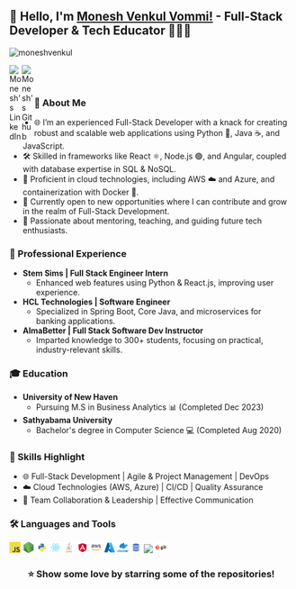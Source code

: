 ## 👋 Hello, I'm [Monesh Venkul Vommi!](https://moneshvenkul.github.io/) - Full-Stack Developer & Tech Educator 🚀👨‍💻

<p align="left"> <img src="https://komarev.com/ghpvc/?username=moneshvenkul&label=Profile%20Views&color=blue&style=plastic" alt="moneshvenkul" /> </p>

<a href="https://www.linkedin.com/in/monesh-venkul-vommi-8a80b6174/">
  <img align="left" alt="Monesh's LinkedIn" width="22px" src="https://cdn.jsdelivr.net/npm/simple-icons@v3/icons/linkedin.svg" />
</a>
<a href="https://github.com/moneshvenkul">
  <img align="left" alt="Monesh's Github" width="22px" src="https://cdn.jsdelivr.net/npm/simple-icons@v3/icons/github.svg" />
</a>

<br/>
<br/>

### 🌟 About Me

- 🌐 I’m an experienced Full-Stack Developer with a knack for creating robust and scalable web applications using Python 🐍, Java ☕, and JavaScript.
- 🛠️ Skilled in frameworks like React ⚛️, Node.js 🟢, and Angular, coupled with database expertise in SQL & NoSQL.
- 📡 Proficient in cloud technologies, including AWS ☁️ and Azure, and containerization with Docker 🐳.
- 🎯 Currently open to new opportunities where I can contribute and grow in the realm of Full-Stack Development.
- 🤝 Passionate about mentoring, teaching, and guiding future tech enthusiasts.

### 💼 Professional Experience

- **Stem Sims | Full Stack Engineer Intern**
  - Enhanced web features using Python & React.js, improving user experience.
- **HCL Technologies | Software Engineer**
  - Specialized in Spring Boot, Core Java, and microservices for banking applications.
- **AlmaBetter | Full Stack Software Dev Instructor**
  - Imparted knowledge to 300+ students, focusing on practical, industry-relevant skills.

### 🎓 Education

- **University of New Haven**
  - Pursuing M.S in Business Analytics 📊 (Completed Dec 2023)
- **Sathyabama University**
  - Bachelor's degree in Computer Science 💻 (Completed Aug 2020)

### 🌟 Skills Highlight

- 🌐 Full-Stack Development | Agile & Project Management | DevOps
- ☁️ Cloud Technologies (AWS, Azure) | CI/CD | Quality Assurance
- 👥 Team Collaboration & Leadership | Effective Communication

### 🛠️ Languages and Tools

<code><img height="20" src="https://raw.githubusercontent.com/github/explore/main/topics/javascript/javascript.png"></code>
<code><img height="20" src="https://raw.githubusercontent.com/github/explore/main/topics/nodejs/nodejs.png"></code>
<code><img height="20" src="https://raw.githubusercontent.com/github/explore/main/topics/python/python.png"></code>
<code><img height="20" src="https://raw.githubusercontent.com/github/explore/main/topics/react/react.png"></code>
<code><img height="20" src="https://raw.githubusercontent.com/github/explore/main/topics/java/java.png"></code>
<code><img height="20" src="https://raw.githubusercontent.com/github/explore/main/topics/angular/angular.png"></code>
<code><img height="20" src="https://raw.githubusercontent.com/github/explore/main/topics/aws/aws.png"></code>
<code><img height="20" src="https://raw.githubusercontent.com/github/explore/main/topics/azure/azure.png"></code>
<code><img height="20" src="https://raw.githubusercontent.com/github/explore/main/topics/docker/docker.png"></code>
<code><img height="20" src="https://raw.githubusercontent.com/github/explore/main/topics/sql/sql.png"></code>
<code><img height="20" src="https://raw.githubusercontent.com/github/explore/main/topics/nosql/nosql.png"></code>
<code><img height="20" src="https://raw.githubusercontent.com/github/explore/main/topics/git/git.png"></code>


<div align="center">

### ⭐ Show some love by starring some of the repositories!

</div>
